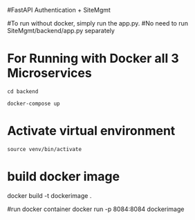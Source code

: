 #FastAPI Authentication + SiteMgmt

#To run without docker, simply run the app.py. 
#No need to run SiteMgmt/backend/app.py separately

# For Running with Docker all 3 Microservices
```cd backend```

```docker-compose up```

# Activate virtual environment
```source venv/bin/activate```

# build docker image
docker build -t dockerimage .

#run docker container
docker run -p 8084:8084 dockerimage

